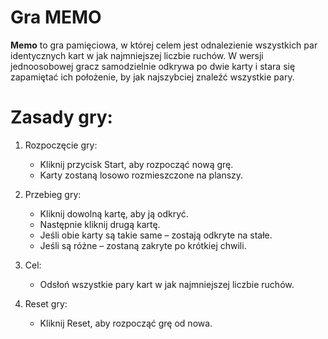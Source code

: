 # Gra MEMO

**Memo** to gra pamięciowa, w której celem jest odnalezienie wszystkich par identycznych kart w jak najmniejszej liczbie ruchów. W wersji jednoosobowej gracz samodzielnie odkrywa po dwie karty i stara się zapamiętać ich położenie, by jak najszybciej znaleźć wszystkie pary.

# Zasady gry:

1. Rozpoczęcie gry:

   - Kliknij przycisk Start, aby rozpocząć nową grę.
   - Karty zostaną losowo rozmieszczone na planszy.

2. Przebieg gry:

   - Kliknij dowolną kartę, aby ją odkryć.
   - Następnie kliknij drugą kartę.
   - Jeśli obie karty są takie same – zostają odkryte na stałe.
   - Jeśli są różne – zostaną zakryte po krótkiej chwili.

3. Cel:

   - Odsłoń wszystkie pary kart w jak najmniejszej liczbie ruchów.

4. Reset gry:

   - Kliknij Reset, aby rozpocząć grę od nowa.
